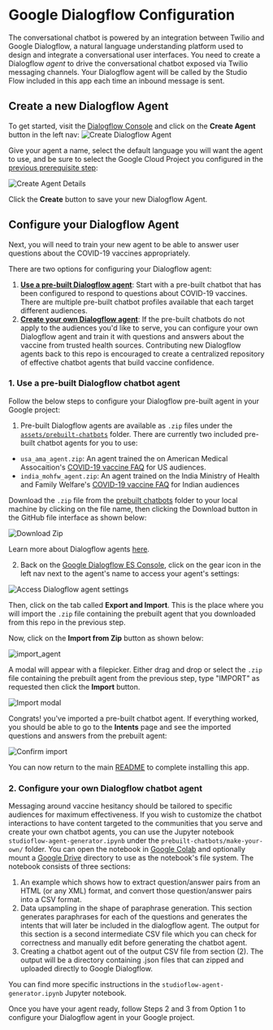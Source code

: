 # Google Dialogflow Configuration

The conversational chatbot is powered by an integration between Twilio and Google Dialogflow, a natural language understanding platform used to design and integrate a conversational user interfaces. You need to create a Dialogflow _agent_ to drive the conversational chatbot exposed via Twilio messaging channels. Your Dialogflow agent will be called by the Studio Flow included in this app each time an inbound message is sent.

## Create a new Dialogflow Agent
To get started, visit the [Dialogflow Console](https://dialogflow.cloud.google.com/#/getStarted) and click on the **Create Agent** button in the left nav:
![Create Dialogflow Agent](https://user-images.githubusercontent.com/4605360/121387444-88118f80-c8ff-11eb-8c6f-565550c738fb.png)

Give your agent a name, select the default language you will want the agent to use, and be sure to select the Google Cloud Project you configured in the [previous prerequisite step](prerequisites/google-cloud-platform-config.md):

![Create Agent Details](https://user-images.githubusercontent.com/4605360/121388593-74b2f400-c900-11eb-9a1d-4b9f996fd64d.png)

Click the **Create** button to save your new Dialogflow Agent.

## Configure your Dialogflow Agent
Next, you will need to train your new agent to be able to answer user questions about the COVID-19 vaccines appropriately.

There are two options for configuring your Dialogflow agent:
1. [**Use a pre-built Dialogflow agent**](#1-use-a-pre-built-dialogflow-chatbot-agent): Start with a pre-built chatbot that has been configured to respond to questions about COVID-19 vaccines. There are multiple pre-built chatbot profiles available that each target different audiences.
2. [**Create your own Dialogflow agent**](#2-configure-your-own-dialogflow-chatbot-agent): If the pre-built chatbots do not apply to the audiences you'd like to serve, you can configure your own Dialogflow agent and train it with questions and answers about the vaccine from trusted health sources. Contributing new Dialogflow agents back to this repo is encouraged to create a centralized repository of effective chatbot agents that build vaccine confidence.

### 1. Use a pre-built Dialogflow chatbot agent

Follow the below steps to configure your Dialogflow pre-built agent in your Google project:

1. Pre-built Dialogflow agents are available as `.zip` files under the [`assets/prebuilt-chatbots`](assets/prebuilt-chatbots) folder. There are currently two included pre-built chatbot agents for you to use:
- `usa_ama_agent.zip`: An agent trained the on American Medical Assocaition's [COVID-19 vaccine FAQ](https://www.ama-assn.org/delivering-care/public-health/covid-19-vaccines-patients-frequently-asked-questions) for US audiences. 
- `india_mohfw_agent.zip`: An agent trained on the India Ministry of Health and Family Welfare's [COVID-19 vaccine FAQ](https://www.mohfw.gov.in/covid_vaccination/vaccination/faqs.html) for Indian audiences

Download the `.zip` file from the [prebuilt chatbots]((assets/prebuilt-chatbots)) folder to your local machine by clicking on the file name, then clicking the Download button in the GitHub file interface as shown below:

![Download Zip](https://user-images.githubusercontent.com/4605360/121403008-56a0c000-c90f-11eb-8b50-31c39d35d603.png)

Learn more about Dialogflow agents [here](https://cloud.google.com/dialogflow/es/docs/agents-overview#:~:text=A%20Dialogflow%20agent%20is%20a,apps%20and%20services%20can%20understand).

2. Back on the [Google Dialogflow ES Console](https://dialogflow.cloud.google.com/), click on the gear icon in the left nav next to the agent's name to access your agent's settings:

![Access Dialogflow agent settings](https://user-images.githubusercontent.com/4605360/121403415-b9925700-c90f-11eb-9d55-2a328db0f299.png)

Then, click on the tab called **Export and Import**. This is the place where you will import the `.zip` file containing the prebuilt agent that you downloaded from this repo in the previous step.

Now, click on the **Import from Zip** button as shown below:

![import_agent](https://user-images.githubusercontent.com/4605360/121403937-49d09c00-c910-11eb-84f5-203f874918e6.png)

A modal will appear with a filepicker. Either drag and drop or select the `.zip` file containing the prebuilt agent from the previous step, type "IMPORT" as requested then click the **Import** button.

![Import modal](https://user-images.githubusercontent.com/4605360/121404216-974d0900-c910-11eb-8643-714df27911b8.png)

Congrats! you've imported a pre-built chatbot agent. If everything worked, you should be able to go to the **Intents** page and see the imported questions and answers from the prebuilt agent:

![Confirm import](https://user-images.githubusercontent.com/4605360/121404481-db400e00-c910-11eb-9b4b-148f3d105838.png)

You can now return to the main [README](README.md) to complete installing this app.

### 2. Configure your own Dialogflow chatbot agent

Messaging around vaccine hesitancy should be tailored to specific audiences for maximum effectiveness. If you wish to customize the chatbot interactions to have content targeted to the communities that you serve and create your own chatbot agents, you can use the Jupyter notebook `studioflow-agent-generator.ipynb` under the `prebuilt-chatbots/make-your-own/` folder. You can open the notebook in [Google Colab](colab.research.google.com) and optionally mount a [Google Drive](https://drive.google.com/) directory to use as the notebook's file system. The notebook consists of three sections:
 
1. An example which shows how to extract question/answer pairs from an HTML (or any XML) format, and convert those question/answer pairs into a CSV format.
2. Data upsampling in the shape of paraphrase generation. This section generates paraphrases for each of the questions and generates the intents that will later be included in the dialogflow agent. The output for this section is a second intermediate CSV file which you can check for correctness and manually edit before generating the chatbot agent.
3. Creating a chatbot agent out of the output CSV file from section (2). The output will be a directory containing .json files that can zipped and uploaded directly to Google Dialogflow.

You can find more specific instructions in the `studioflow-agent-generator.ipynb` Jupyter notebook. 

Once you have your agent ready, follow Steps 2 and 3 from Option 1 to configure your Dialogflow agent in your Google project.
